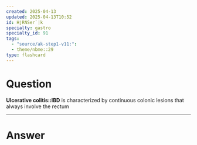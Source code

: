 ```yaml
---
created: 2025-04-13
updated: 2025-04-13T10:52
id: HjRNSer`|k
specialty: gastro
specialty_id: 91
tags:
  - "source/ak-step1-v11:": 
  - theme/nbme::29
type: flashcard
---
```


# Question
**Ulcerative colitis::IBD** is characterized by continuous colonic lesions that always involve the rectum

---

# Answer
